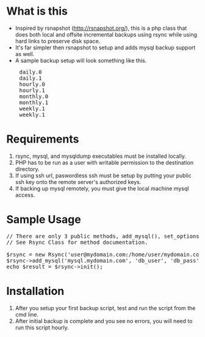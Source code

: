 What is this
===============================================
- Inspired by rsnapshot (http://rsnapshot.org/), this is a php class that does both local and offsite incremental backups using rsync while using hard links to preserve disk space.
- It's far simpler then rsnapshot to setup and adds mysql backup support as well.
- A sample backup setup will look something like this. 
<pre>
	daily.0
	daily.1
	hourly.0
	hourly.1
	monthly.0
	monthly.1
	weekly.1
	weekly.1
</pre>

Requirements
===============================================
1.  rsync, mysql, and mysqldump executables must be installed locally.
2.  PHP has to be run as a user with writable permission to the destination directory.
3.  If using ssh url, paswordless ssh must be setup by putting your public ssh key onto the remote server's authorized keys.
4.  If backing up mysql remotely, you must give the local machine mysql access.

Sample Usage
===============================================

<pre>
// There are only 3 public methods, add_mysql(), set_options() and init().
// See Rsync Class for method documentation.

$rsync = new Rsync('user@mydomain.com:/home/user/mydomain.com', '/home/dave/backups');
$rsync->add_mysql('mysql.mydomain.com', 'db_user', 'db_pass');
echo $result = $rsync->init();
</pre>

Installation
===============================================
1.  After you setup your first backup script, test and run the script from the cmd line.
2.  After initial backup is complete and you see no errors, you will need to run this script hourly.